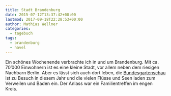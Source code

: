 ```yaml
---
title: Stadt Brandenburg
date: 2015-07-12T13:37:42+00:00
lastmod: 2017-09-18T22:28:53+00:00
author: Mathias Wellner
categories:
  - tagebuch
tags:
  - brandenburg
  - havel
---
```

Ein schönes Wochenende verbrachte ich in und um Brandenburg. Mit ca. 70&#8217;000 Einwohnern ist es eine kleine Stadt, vor allem neben dem riesigen Nachbarn Berlin. Aber es lässt sich auch dort leben, die <a href="http://www.buga-2015-havelregion.de/" title="BUGA 2015 Havelregion" target="_blank">Bundesgartenschau</a> ist zu Besuch in diesem Jahr und die vielen Flüsse und Seen laden zum Verweilen und Baden ein. Der Anlass war ein Familientreffen im engen Kreis. 
